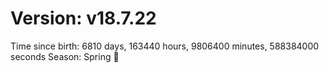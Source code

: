 # Version: v18.7.22
Time since birth: 6810 days, 163440 hours, 9806400 minutes, 588384000 seconds
Season: Spring 🌸
